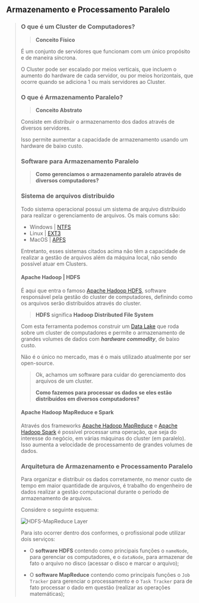 ## Armazenamento e Processamento Paralelo
> 
> ### O que é um Cluster de Computadores?
>
> > **Conceito Físico**
>
> É um conjunto de servidores que funcionam com um único propósito e de maneira síncrona.
> 
> O Cluster pode ser escalado por meios verticais, que incluem o aumento do hardware de cada servidor, ou por meios horizontais, que ocorre quando se adiciona 1 ou mais servidores ao Cluster.
>
> ### O que é Armazenamento Paralelo?
> 
> > **Conceito Abstrato**
>
> Consiste em distribuir o armazenamento dos dados através de diversos servidores.
> 
> Isso permite aumentar a capacidade de armazenamento usando um hardware de baixo custo.
>
> ### Software para Armazenamento Paralelo
> 
> > **Como gerenciamos o armazenamento paralelo através de diversos computadores?**
>
> ### Sistema de arquivos distribuido
> 
> Todo sistema operacional possui um sistema de arquivo distribuido para realizar o gerenciamento de arquivos. Os mais comuns são:
> 
> - Windows | [NTFS](https://pt.wikipedia.org/wiki/NTFS)
> - Linux | [EXT3](https://pt.wikipedia.org/wiki/Ext3)
> - MacOS | [APFS](https://support.apple.com/pt-br/guide/disk-utility/dsku19ed921c/mac#:~:text=compat%C3%ADveis%20com%20Windows.-,Apple%20File%20System%20(APFS),-O%20Apple%20File)
>
> Entretanto, esses sistemas citados acima não têm a capacidade de realizar a gestão de arquivos além da máquina local, não sendo possível atuar em Clusters. 
> 
> #### Apache Hadoop | HDFS
> 
> É aqui que entra o famoso [Apache Hadoop HDFS](), software responsável pela gestão do cluster de computadores, definindo como os arquivos serão distribuídos através do cluster.
>
> > **HDFS** significa **Hadoop Distributed File System**
> 
> Com esta ferramenta podemos construir um [Data Lake](data-lake.md) que roda sobre um cluster de computadores e permite o armazenamento de grandes volumes de dados com **_hardware commodity_**, de baixo custo. 
> 
> Não é o único no mercado, mas é o mais utilizado atualmente por ser open-source. 
>
> > Ok, achamos um software para cuidar do gerenciamento dos arquivos de um cluster. 
> > 
> > **Como fazemos para processar os dados se eles estão distribuídos em diversos computadores?**
> 
> #### Apache Hadoop MapReduce e Spark
> 
> Através dos frameworks [Apache Hadoop MapReduce]() e [Apache Hadoop Spark]() é possível processar uma operação, que seja do interesse do negócio, em várias máquinas do cluster (em paralelo). Isso aumenta a velocidade de processamento de grandes volumes de dados.
> 
> ### Arquitetura de Armazenamento e Processamento Paralelo
>
> Para organizar e distribuir os dados corretamente, no menor custo de tempo em maior quantidade de arquivos, é trabalho do engenheiro de dados realizar a gestão computacional durante o período de armazenamento de arquivos. 
> 
> Considere o seguinte esquema:
> 
> ![HDFS-MapReduce Layer](https://intellipaat.com/mediaFiles/2015/07/hadoop6.png)
> 
> 
> Para isto ocorrer dentro dos conformes, o profissional pode utilizar dois serviços: 
> 
> - O **software HDFS** contendo como principais funções o `nameNode`, para gerenciar os computadores, e o `dataNode`, para armazenar de fato o arquivo no disco (acessar o disco e marcar o arquivo);
> 
> - O **software MapReduce** contendo como principais funções o `Job Tracker` para gerenciar o processamento e o `Task Tracker` para de fato processar o dado em questão (realizar as operações matemáticas);
> 
>
> 
